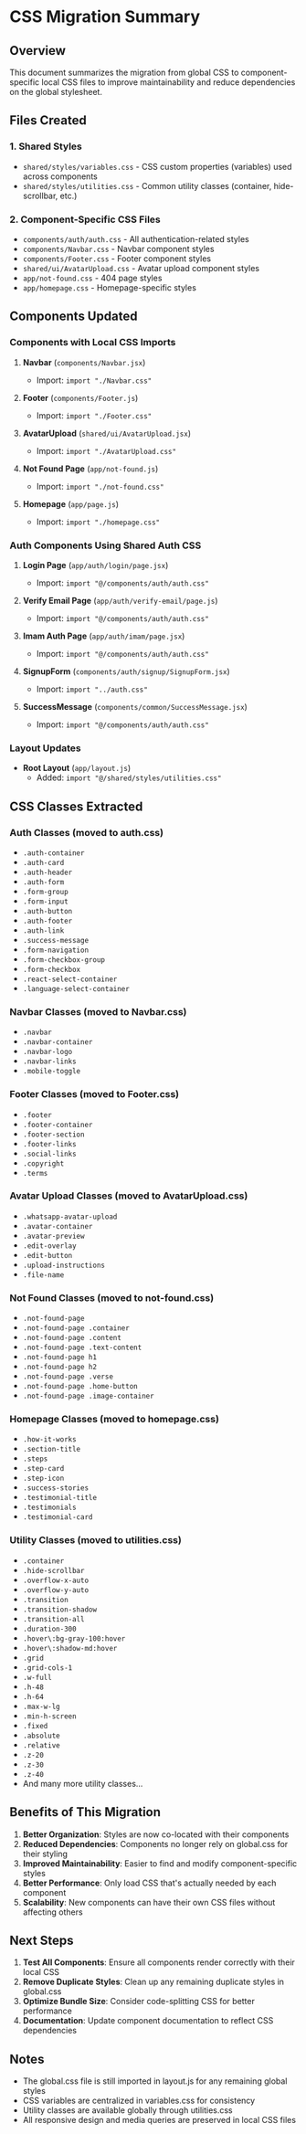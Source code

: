 # CSS Migration Summary

## Overview
This document summarizes the migration from global CSS to component-specific local CSS files to improve maintainability and reduce dependencies on the global stylesheet.

## Files Created

### 1. Shared Styles
- `shared/styles/variables.css` - CSS custom properties (variables) used across components
- `shared/styles/utilities.css` - Common utility classes (container, hide-scrollbar, etc.)

### 2. Component-Specific CSS Files
- `components/auth/auth.css` - All authentication-related styles
- `components/Navbar.css` - Navbar component styles
- `components/Footer.css` - Footer component styles
- `shared/ui/AvatarUpload.css` - Avatar upload component styles
- `app/not-found.css` - 404 page styles
- `app/homepage.css` - Homepage-specific styles

## Components Updated

### Components with Local CSS Imports
1. **Navbar** (`components/Navbar.jsx`)
   - Import: `import "./Navbar.css"`

2. **Footer** (`components/Footer.js`)
   - Import: `import "./Footer.css"`

3. **AvatarUpload** (`shared/ui/AvatarUpload.jsx`)
   - Import: `import "./AvatarUpload.css"`

4. **Not Found Page** (`app/not-found.js`)
   - Import: `import "./not-found.css"`

5. **Homepage** (`app/page.js`)
   - Import: `import "./homepage.css"`

### Auth Components Using Shared Auth CSS
1. **Login Page** (`app/auth/login/page.jsx`)
   - Import: `import "@/components/auth/auth.css"`

2. **Verify Email Page** (`app/auth/verify-email/page.js`)
   - Import: `import "@/components/auth/auth.css"`

3. **Imam Auth Page** (`app/auth/imam/page.jsx`)
   - Import: `import "@/components/auth/auth.css"`

4. **SignupForm** (`components/auth/signup/SignupForm.jsx`)
   - Import: `import "../auth.css"`

5. **SuccessMessage** (`components/common/SuccessMessage.jsx`)
   - Import: `import "@/components/auth/auth.css"`

### Layout Updates
- **Root Layout** (`app/layout.js`)
  - Added: `import "@/shared/styles/utilities.css"`

## CSS Classes Extracted

### Auth Classes (moved to auth.css)
- `.auth-container`
- `.auth-card`
- `.auth-header`
- `.auth-form`
- `.form-group`
- `.form-input`
- `.auth-button`
- `.auth-footer`
- `.auth-link`
- `.success-message`
- `.form-navigation`
- `.form-checkbox-group`
- `.form-checkbox`
- `.react-select-container`
- `.language-select-container`

### Navbar Classes (moved to Navbar.css)
- `.navbar`
- `.navbar-container`
- `.navbar-logo`
- `.navbar-links`
- `.mobile-toggle`

### Footer Classes (moved to Footer.css)
- `.footer`
- `.footer-container`
- `.footer-section`
- `.footer-links`
- `.social-links`
- `.copyright`
- `.terms`

### Avatar Upload Classes (moved to AvatarUpload.css)
- `.whatsapp-avatar-upload`
- `.avatar-container`
- `.avatar-preview`
- `.edit-overlay`
- `.edit-button`
- `.upload-instructions`
- `.file-name`

### Not Found Classes (moved to not-found.css)
- `.not-found-page`
- `.not-found-page .container`
- `.not-found-page .content`
- `.not-found-page .text-content`
- `.not-found-page h1`
- `.not-found-page h2`
- `.not-found-page .verse`
- `.not-found-page .home-button`
- `.not-found-page .image-container`

### Homepage Classes (moved to homepage.css)
- `.how-it-works`
- `.section-title`
- `.steps`
- `.step-card`
- `.step-icon`
- `.success-stories`
- `.testimonial-title`
- `.testimonials`
- `.testimonial-card`

### Utility Classes (moved to utilities.css)
- `.container`
- `.hide-scrollbar`
- `.overflow-x-auto`
- `.overflow-y-auto`
- `.transition`
- `.transition-shadow`
- `.transition-all`
- `.duration-300`
- `.hover\:bg-gray-100:hover`
- `.hover\:shadow-md:hover`
- `.grid`
- `.grid-cols-1`
- `.w-full`
- `.h-48`
- `.h-64`
- `.max-w-lg`
- `.min-h-screen`
- `.fixed`
- `.absolute`
- `.relative`
- `.z-20`
- `.z-30`
- `.z-40`
- And many more utility classes...

## Benefits of This Migration

1. **Better Organization**: Styles are now co-located with their components
2. **Reduced Dependencies**: Components no longer rely on global.css for their styling
3. **Improved Maintainability**: Easier to find and modify component-specific styles
4. **Better Performance**: Only load CSS that's actually needed by each component
5. **Scalability**: New components can have their own CSS files without affecting others

## Next Steps

1. **Test All Components**: Ensure all components render correctly with their local CSS
2. **Remove Duplicate Styles**: Clean up any remaining duplicate styles in global.css
3. **Optimize Bundle Size**: Consider code-splitting CSS for better performance
4. **Documentation**: Update component documentation to reflect CSS dependencies

## Notes

- The global.css file is still imported in layout.js for any remaining global styles
- CSS variables are centralized in variables.css for consistency
- Utility classes are available globally through utilities.css
- All responsive design and media queries are preserved in local CSS files 
